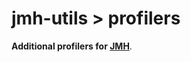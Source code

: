 jmh-utils > profilers
=====================

**Additional profilers for [JMH](http://openjdk.java.net/projects/code-tools/jmh)**.
